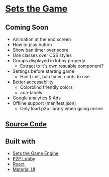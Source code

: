 # [Sets the Game](https://mothepro.github.io/sets-game)

## Coming Soon
+ Animation at the end screen
+ How to play button
+ Show ban timer over score
+ Use classes over CSS styles
+ Groups displayed in lobby properly
    + Extract to it's own resuable component?
+ Settings before starting game
    + Hint Limit, ban timer, cards to use
+ Better accessability
    + Colorblind friendly colors
    + aria-labels
+ Google analytics & Ads
+ Offline support (manifest.json)
    + Only load p2p library when going online

## [Source Code](https://github.com/mothepro/sets-game)

## Built with
+ [Sets the Game Engine](https://github.com/mothepro/sets-game-engine)
+ [P2P Lobby](https://github.com/mothepro/p2p-lobby)
+ [React](https://reactjs.org/)
+ [Material UI](https://material-ui.com/)